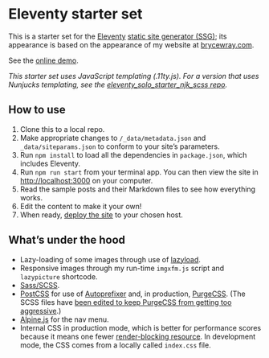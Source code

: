 # Eleventy starter set

This is a starter set for the [Eleventy](https://11ty.dev) [static site generator (SSG)](https://staticgen.com); its appearance is based on the appearance of my website at [brycewray.com](https://brycewray.com).

See the [online demo](https://eleventy-solo-starter-scss.vercel.app/).

*This starter set uses JavaScript templating (.11ty.js). For a version that uses Nunjucks templating, see the [eleventy_solo_starter_njk_scss repo](https://github.com/brycewray/eleventy_solo_starter_njk_scss).*

## How to use

1. Clone this to a local repo.
2. Make appropriate changes to `/_data/metadata.json` and `_data/siteparams.json` to conform to your site’s parameters.
3. Run `npm install` to load all the dependencies in `package.json`, which includes Eleventy.
4. Run `npm run start` from your terminal app. You can then view the site in [http://localhost:3000](http://localhost:3000) on your computer.
5. Read the sample posts and their Markdown files to see how everything works.
6. Edit the content to make it your own!
7. When ready, [deploy the site](https://www.11ty.dev/docs/tutorials/#put-it-on-the-web) to your chosen host.

## What’s under the hood

- Lazy-loading of some images through use of [lazyload](https://github.com/verlok/vanilla-lazyload).
- Responsive images through my run-time `imgxfm.js` script and `lazypicture` shortcode.
- [Sass/SCSS](https://sass-lang.com).
- [PostCSS](https://postcss.org) for use of [Autoprefixer](https://github.com/postcss/autoprefixer) and, in production, [PurgeCSS](https://purgecss.com). (The SCSS files have [been edited to keep PurgeCSS from getting too aggressive](https://purgecss.com/safelisting.html).)
- [Alpine.js](https://github.com/alpinejs/alpine) for the nav menu.
- Internal CSS in production mode, which is better for performance scores because it means one fewer [render-blocking resource](https://web.dev/render-blocking-resources/). In development mode, the CSS comes from a locally called `index.css` file.